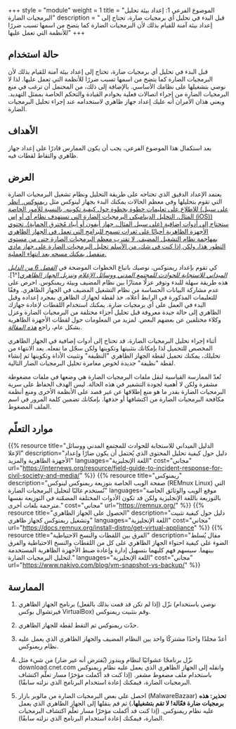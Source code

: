 +++
style = "module"
weight = 1
title = "الموضوع الفرعي 1: إعداد بيئة تحليل البرمجيات الضارة"
description = " قبل البدء في تحليل أي برمجيات ضارة، تحتاج إلى إعداد بيئة آمنة للقيام بذلك لأن البرمجيات الضارة كما يتضح من اسمها تسبب ضررًا للأنظمة التي تعمل عليها"
+++

 ## حالة استخدام

  قبل البدء في تحليل أي برمجيات ضارة، تحتاج إلى إعداد بيئة آمنة للقيام بذلك لأن البرمجيات الضارة كما يتضح من اسمها تسبب ضررًا للأنظمة التي تعمل عليها. لذا لا نوصي بتشغيلها على نظامك الأساسي. بالإضافة إلى ذلك، من المحتمل أن ترغب في منع البرمجيات الضارة من إجراء اتصالات فعلية بخوادم القيادة والتحكم الخاصة بممثل التهديد. ويعني هذان الأمران أنه عليك إعداد جهاز ظاهري لاستخدامه عند إجراء تحليل البرمجيات الضارة.

 ## الأهداف 

  بعد استكمال هذا الموضوع الفرعي، يجب أن يكون الممارس قادرًا على إعداد جهاز ظاهري والتقاط لقطات فيه.

 ## العرض 

  يعتمد الإعداد الدقيق الذي تحتاجه على طريقة التحليل ونظام تشغيل البرمجيات الضارة التي تقوم بتحليلها وفي معظم الحالات يمكنك البدء بجهاز لينوكس مثل [ريمنوكس. انظر للاطلاع على تعليمات خطوة بخطوة حول كيفية تكوينه. بالنسبة للأمور الخاصة (على سبيل المثال، التحليل الديناميكي البرمجيات الضارة التي تستهدف نظام آي أو إس (iOS)) ستحتاج إلى أدوات إضافية (على سبيل المثال، جهاز أيفون أو أيباد مُخترق الحماية). تحتوي الأجهزة الظاهرية أحيانًا على ثغرات تسمح للبرامج التي تعمل في الجهاز الظاهري بمهاجمة نظام التشغيل المضيف. لا تقترب معظم البرمجيات الضارة حتى من مستوى التطور هذا، ولكن إذا كنت في شك، من الأسلم تحليل البرمجيات الضارة على جهاز مادي منفصل يمكنك مسحه بعد انتهاء العملية. ](https://remnux.org/)

  كي تقوم بإعداد ريمنوكس، نوصيك باتباع الخطوات الموضحة في [*الفصل 6 من الدليل الميداني للاستجابة للحوادث للمجتمع المدني ووسائل الإعلام*](https://internews.org/resource/field-guide-to-incident-response-for-civil-society-and-media/) [*وتنزيل الجهاز الظاهري*](https://docs.remnux.org/install-distro/get-virtual-appliance)[^1]. هذه طريقة سهلة للبدء وتوفر عزلًا ممتازًا بين نظام المضيف وبيئة ريمنكوس. احرص على عدم مشاركة البيانات الحساسة من نظام التشغيل المضيف في الجهاز الظاهري. وفقًا للتعليمات المذكورة في الرابط أعلاه، خذ لقطة لجهازك الظاهري بمجرد إعداده وقبل البدء في العمل على أي برمجيات ضارة. يمكنك استخدام اللقطات لإعادة جهازك الظاهري إلى حالة جيدة معروفة قبل تحليل أجزاء مختلفة من البرمجيات الضارة وعزل وكلاء مختلفين عن بعضهم البعض. لمزيد من المعلومات حول لقطات الأجهزة الظاهرية بشكل عام، راجع [*هذه المقالة*](https://www.nakivo.com/blog/vm-snapshot-vs-backup/).

  أثناء إجراء تحليل البرمجيات الضارة، قد تحتاج إلى أدوات إضافية في الجهاز الظاهري المخصص للتحميل لذا بإمكانك بتثبيتها وتكوينها ولكن سجّل ما تفعله. بعد الانتهاء من تحليلك، يمكنك تحميل لقطة الجهاز الظاهري "النظيفة" وتثبيت الأداة وتكوينها ثم إنشاء لقطة "نظيفة" جديدة لخوض مغامرة تحليل البرمجيات الضار التالية.

  تُعدّ الممارسة القياسية لنقل ملفات البرمجيات الضارة هي وضعها في ملفات مضغوطة مشفرة ولكن لا أهمية لجودة التشفير في هذه الحالة. ليس الهدف الحفاظ على سرية البرمجيات الضارة بقدر ما هو منع إطلاقها عن غير قصد على الأنظمة الأخرى ومنع أنظمة مكافحة البرمجيات الضارة من اكتشافها أو حذفها. بإمكانك تضمين كلمة المرور في اسم الملف المضغوط.

## موارد التعلّم

  {{% resource title="الدليل الميداني للاستجابة للحوادث للمجتمع المدني ووسائل الإعلا" description="دليل حول كيفية تحليل المحتوى الذي يُحتمل أن يكون ضارًا وإعداد الأجهزة الظاهرية والمزيد" languages="اللغة الإنجليزية" cost="مجاني" url="https://internews.org/resource/field-guide-to-incident-response-for-civil-society-and-media/" %}}
{{% resource title="ريمنوكس" description="صفحة الويب الخاصة بتوزيعة ريمنوكس لينوكس (REMnux Linux) التي تُستخدم غالبًا لتحليل البرمجيات الضارة" languages="موقع الويب والوثائق الخاصة بالتوزيعة باللغة الإنجليزية ولكن قد تكون الأدوات المختلفة المضمّنة في التوزيعة نفسها مترجمة بلغات أخرى." cost="مجاني" url="https://remnux.org/" %}}
{{% resource title="الحصول على الجهاز الظاهري" description="دليل حول كيفية تثبيت وتشغيل ريمنوكس كجهاز ظاهري" languages="اللغة الإنجليزية" cost="مجاني" url="https://docs.remnux.org/install-distro/get-virtual-appliance" %}}
{{% resource title="الفرق بين اللقطات والنسخ الاحتياطية" description="مقال يُسلط الضوء على كيفية احتواء الجهاز الظاهري على كل من اللقطات والنسخ الاحتياطية والفرق بينهما. سيسهم فهم كليهما بتسهيل إدارة وإعادة ضبط الأجهزة الظاهرية المستخدمة لتحليل البرمجيات الضارة." languages="اللغة الإنجليزية" cost="مجاني" url="https://www.nakivo.com/blog/vm-snapshot-vs-backup/" %}}
## الممارسة

  1.  نزّل (إذا لم تكن قد قمت بذلك بالفعل) برنامج الجهاز الظاهري (نوصي باستخدام فيرتشوال بوكس VirtualBox) وقم بتثبيت ريمنوكس.

  2.  حدّث ريمنوكس ثم التقط لقطة للجهاز الظاهري.

  3.  أعدّ مجلدًا واحدًا مشتركًا واحد بين النظام المضيف والجهاز الظاهري الذي يعمل عليه نظام ريمنوكس.

  4.  نزّل برنامجًا عشوائيًا لنظام ويندوز (يُفترض أنه غير ضار) من شيء مثل download.cnet.com وانقله إلى الجهاز الظاهري الذي يعمل عليه نظام ريمنوكس باستخدام ملف مضغوط مشفر. (إذا كنت قد أكملت مؤخرًا مسار تعلّم اكتشاف البرمجيات الضارة، فيمكنك إعادة استخدام البرنامج الذي نزلته سابقًا).

  5.  احصل على بعض البرمجيات الضارة من مالوير بازار (MalwareBazaar) **تحذير: هذه برمجيات ضارة فعّالة! لا تقم بتشغيلها.**) ثم قم بنقلها إلى الجهاز الظاهري الذي يعمل عليه نظام ريمنوكس. (إذا كنت قد أكملت مؤخرًا مسار تعلّم اكتشاف البرمجيات الضارة، فيمكنك إعادة استخدام البرنامج الذي نزلته سابقًا).

